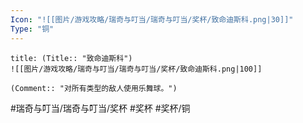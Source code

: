 ```yaml
---
Icon: "![[图片/游戏攻略/瑞奇与叮当/瑞奇与叮当/奖杯/致命迪斯科.png|30]]"
Type: "铜"
---
```

```ad-common-bronze-trophy
title: (Title:: "致命迪斯科")
![[图片/游戏攻略/瑞奇与叮当/瑞奇与叮当/奖杯/致命迪斯科.png|100]]

(Comment:: "对所有类型的敌人使用乐舞球。")
```

#瑞奇与叮当/瑞奇与叮当/奖杯 #奖杯 #奖杯/铜
